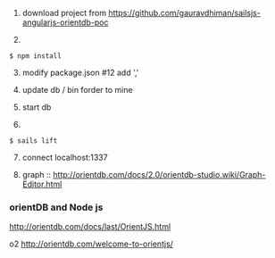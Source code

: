 1. download project from https://github.com/gauravdhiman/sailsjs-angularjs-orientdb-poc

2. 
~~~~ 
$ npm install 
~~~~
3. modify package.json #12 add ','

4. update db / bin forder to mine

5. start db

6. 
~~~~
$ sails lift
~~~~

7. connect localhost:1337

8. graph :: http://orientdb.com/docs/2.0/orientdb-studio.wiki/Graph-Editor.html



### orientDB and Node js

http://orientdb.com/docs/last/OrientJS.html


o2
http://orientdb.com/welcome-to-orientjs/
